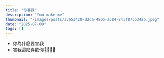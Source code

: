 ```yaml
---
title: "你害我"
description: "You make me"
thumbnail: "/images/posts/35653420-d2da-4805-a584-845f873b342b.jpeg"
date: "2025-07-09"
tags: []
---
```

- 你為什麼要害我
- 害我這麼喜歡你🤬🤬😭😭
